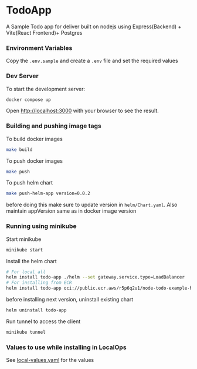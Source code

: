 # TodoApp

A Sample Todo app for deliver built on nodejs using Express(Backend) + Vite(React Frontend)+ Postgres

### Environment Variables

Copy the `.env.sample` and create a `.env` file and set the required values

### Dev Server

To start the development server:

```bash
docker compose up
```

Open [http://localhost:3000](http://localhost:3000) with your browser to see the result.

### Building and pushing image tags

To build docker images

```bash
make build
```

To push docker images

```bash
make push
```

To push helm chart

```bash
make push-helm-app version=0.0.2
```

before doing this make sure to update version in `helm/Chart.yaml`. Also maintain appVersion same as in docker image version

### Running using minikube

Start minikube

```bash
minikube start
```

Install the helm chart

```bash
# For local all
helm install todo-app ./helm --set gateway.service.type=LoadBalancer
# For installing from ECR
helm install todo-app oci://public.ecr.aws/r5p6q2u1/node-todo-example-helm --version={VERSION}
```

before installing next version, uninstall existing chart

```bash
helm uninstall todo-app
```

Run tunnel to access the client

```bash
minikube tunnel
```

### Values to use while installing in LocalOps

See [local-values.yaml](./local-values.yaml) for the values

